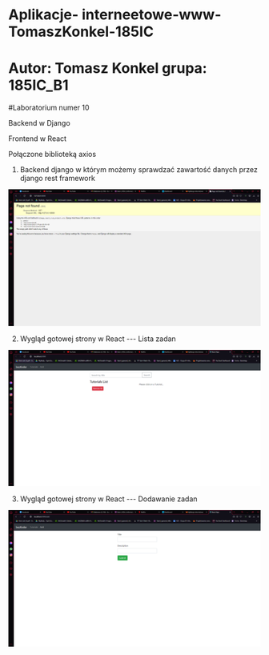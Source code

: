 # Aplikacje- interneetowe-www-TomaszKonkel-185IC
# Autor: Tomasz Konkel grupa: 185IC_B1


#Laboratorium numer 10

Backend w Django

Frontend w React 

Połączone biblioteką axios 


1. Backend django w którym możemy sprawdzać zawartość danych przez django rest framework

![alt text](https://github.com/TomaszKonkel/aplikacje-internetowe-TomaszKonkel-185ic/blob/master/labki9/zdjecia/1.PNG)	




2. Wygląd gotowej strony w React --- Lista zadan

![alt text](https://github.com/TomaszKonkel/aplikacje-internetowe-TomaszKonkel-185ic/blob/master/labki9/zdjecia/2.PNG)

3. Wygląd gotowej strony w React --- Dodawanie zadan

![alt text](https://github.com/TomaszKonkel/aplikacje-internetowe-TomaszKonkel-185ic/blob/master/labki9/zdjecia/3.PNG)
